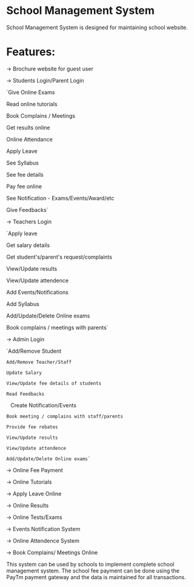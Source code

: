 # School Management System
School Management System is designed for maintaining school website.

# Features:
-> Brochure website for guest user

-> Students Login/Parent Login 

  `Give Online Exams
  
   Read online tutorials
  
   Book Complains / Meetings
  
   Get results online
  
   Online Attendance
  
   Apply Leave
  
   See Syllabus
  
   See fee details
  
   Pay fee online
  
   See Notification - Exams/Events/Award/etc
  
   Give Feedbacks`
  
 -> Teachers Login
 
  `Apply leave
  
  Get salary details
  
  Get student's/parent's request/complaints
  
  View/Update results
  
  View/Update attendence
  
  Add Events/Notifications
  
  Add Syllabus
  
  Add/Update/Delete Online exams
  
  Book complains / meetings with parents`
  
  -> Admin Login
  
   `Add/Remove Student
    
    Add/Remove Teacher/Staff
    
    Update Salary
    
    View/Update fee details of students
    
    Read Feedbacks
  ` `
    Create Notification/Events
    
    Book meeting / complains with staff/parents
    
    Provide fee rebates
    
    View/Update results
  
    View/Update attendence
    
    Add/Update/Delete Online exams`
    
-> Online Fee Payment

-> Online Tutorials

-> Apply Leave Online

-> Online Results

-> Online Tests/Exams

-> Events Notification System

-> Online Attendence System

-> Book Complains/ Meetings Online

This system can be used by schools to implement complete school management system. The school fee payment can be done using the PayTm payment gateway and the data is maintained for all transactions.
